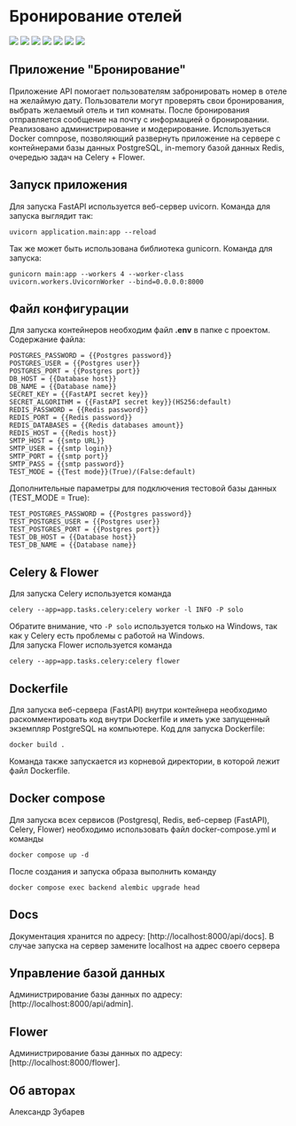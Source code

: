 # Бронирование отелей
![](https://img.shields.io/badge/Python-0.104.0-blue?logo=python) 
![](https://img.shields.io/badge/FastAPI-0.104.0-orange?logo=fastapi)
![](https://img.shields.io/badge/SQLAlchemy-2.0.21-a0c500?logo=SQLAlchemy)
![](https://img.shields.io/badge/Redis-7.2-red?logo=Redis)
![](https://img.shields.io/badge/Gunicorn-20.1.0-blue?logo=gunicorn)
![](https://img.shields.io/badge/-Nginx-464646??style=flat-square&amp;logo=NGINX)
![](https://img.shields.io/badge/-Docker-464646??style=flat-square&amp;logo=docker)

## Приложение "Бронирование"
Приложение API помогает пользователям забронировать номер в отеле на желаймую дату. Пользователи могут проверять свои бронирования, выбрать желаемый отель и тип комнаты. После бронирования отправляется сообщение на почту с информацией о бронировании. Реализовано администрирование и модерирование. Используеться Docker comnpose, позволяющий развернуть приложение на сервере с контейнерами базы данных PostgreSQL, in-memory базой данных Redis, очередью задач на Celery + Flower. 

## Запуск приложения
Для запуска FastAPI используется веб-сервер uvicorn. Команда для запуска выглядит так:

```
uvicorn application.main:app --reload
```  

Так же может быть использована библиотека gunicorn. Команда для запуска:

```
gunicorn main:app --workers 4 --worker-class uvicorn.workers.UvicornWorker --bind=0.0.0.0:8000
```

## Файл конфигурации
Для запуска контейнеров необходим файл **.env** в папке с проектом.
Содержание файла:

```
POSTGRES_PASSWORD = {{Postgres password}}
POSTGRES_USER = {{Postgres user}}
POSTGRES_PORT = {{Postgres port}}
DB_HOST = {{Database host}}
DB_NAME = {{Database name}}
SECRET_KEY = {{FastAPI secret key}}
SECRET_ALGORITHM = {{FastAPI secret key}}(HS256:default)
REDIS_PASSWORD = {{Redis password}}
REDIS_PORT = {{Redis password}}
REDIS_DATABASES = {{Redis databases amount}}
REDIS_HOST = {{Redis host}}
SMTP_HOST = {{smtp URL}}
SMTP_USER = {{smtp login}}
SMTP_PORT = {{smtp port}}
SMTP_PASS = {{smtp password}}
TEST_MODE = {{Test mode}}(True)/(False:default)
```

Дополнительные параметры для подключения тестовой базы данных (TEST_MODE = True):

```
TEST_POSTGRES_PASSWORD = {{Postgres password}}
TEST_POSTGRES_USER = {{Postgres user}}
TEST_POSTGRES_PORT = {{Postgres port}}
TEST_DB_HOST = {{Database host}}
TEST_DB_NAME = {{Database name}}
```
## Celery & Flower
Для запуска Celery используется команда  

```
celery --app=app.tasks.celery:celery worker -l INFO -P solo
```

Обратите внимание, что `-P solo` используется только на Windows, так как у Celery есть проблемы с работой на Windows.  
Для запуска Flower используется команда

```
celery --app=app.tasks.celery:celery flower
``` 

## Dockerfile
Для запуска веб-сервера (FastAPI) внутри контейнера необходимо раскомментировать код внутри Dockerfile и иметь уже запущенный экземпляр PostgreSQL на компьютере.
Код для запуска Dockerfile:

```
docker build .
```  
Команда также запускается из корневой директории, в которой лежит файл Dockerfile.

## Docker compose
Для запуска всех сервисов (Postgresql, Redis, веб-сервер (FastAPI), Celery, Flower) необходимо использовать файл docker-compose.yml и команды

```
docker compose up -d
```

После создания и запуска образа выполнить команду

```
docker compose exec backend alembic upgrade head
```

## Docs
Документация хранится по адресу: [http://localhost:8000/api/docs].
В случае запуска на сервер замените localhost на адрес своего сервера

## Управление базой данных

Администрирование базы данных по адресу: [http://localhost:8000/api/admin].

## Flower

Администрирование базы данных по адресу: [http://localhost:8000/flower].


## Об авторах
Александр Зубарев